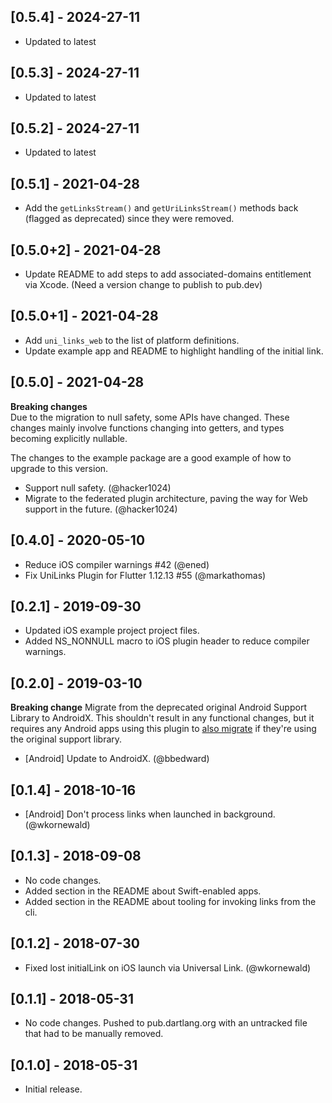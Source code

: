 ## [0.5.4] - 2024-27-11

* Updated to latest

## [0.5.3] - 2024-27-11

* Updated to latest

## [0.5.2] - 2024-27-11

* Updated to latest

## [0.5.1] - 2021-04-28

* Add the `getLinksStream()` and `getUriLinksStream()` methods back (flagged as deprecated) since they were removed.

## [0.5.0+2] - 2021-04-28

* Update README to add steps to add associated-domains entitlement via Xcode. (Need a version change to publish to pub.dev)

## [0.5.0+1] - 2021-04-28

* Add `uni_links_web` to the list of platform definitions.
* Update example app and README to highlight handling of the initial link.

## [0.5.0] - 2021-04-28

**Breaking changes**  
  Due to the migration to null safety, some APIs have changed. These changes mainly involve functions changing into getters, and types becoming explicitly nullable.  

  The changes to the example package are a good example of how to upgrade to this version.

* Support null safety. (@hacker1024)
* Migrate to the federated plugin architecture, paving the way for Web support in the future. (@hacker1024)

## [0.4.0] - 2020-05-10

* Reduce iOS compiler warnings #42 (@ened)
* Fix UniLinks Plugin for Flutter 1.12.13 #55 (@markathomas)

## [0.2.1] - 2019-09-30

* Updated iOS example project project files.
* Added NS_NONNULL macro to iOS plugin header to reduce compiler warnings.

## [0.2.0] - 2019-03-10

**Breaking change**
  Migrate from the deprecated original Android Support Library to AndroidX. This shouldn't result in any functional changes, but it requires any Android apps using this plugin to [also migrate](https://developer.android.com/jetpack/androidx/migrate) if they're using the original support library.

* [Android] Update to AndroidX. (@bbedward)


## [0.1.4] - 2018-10-16

* [Android] Don't process links when launched in background. (@wkornewald)


## [0.1.3] - 2018-09-08

* No code changes.
* Added section in the README about Swift-enabled apps.
* Added section in the README about tooling for invoking links from the cli.


## [0.1.2] - 2018-07-30

* Fixed lost initialLink on iOS launch via Universal Link. (@wkornewald)


## [0.1.1] - 2018-05-31

* No code changes. Pushed to pub.dartlang.org with an untracked file that had to
  be manually removed.


## [0.1.0] - 2018-05-31

* Initial release.
